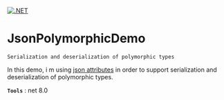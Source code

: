 [![.NET](https://github.com/aimenux/JsonPolymorphicDemo/actions/workflows/ci.yml/badge.svg)](https://github.com/aimenux/JsonPolymorphicDemo/actions/workflows/ci.yml)

# JsonPolymorphicDemo
```
Serialization and deserialization of polymorphic types
```

In this demo, i m using [json attributes](https://learn.microsoft.com/en-us/dotnet/standard/serialization/system-text-json/polymorphism?pivots=dotnet-7-0) in order to support serialization and deserialization of polymorphic types.
>

**`Tools`** : net 8.0
